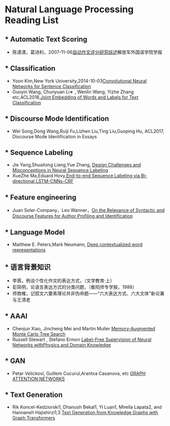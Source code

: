 Natural Language Processing Reading List
===========================
## * Automatic Text Scoring
* 陈潇潇，葛诗利，2007-11-06[自动作文评分研究综述](http://kreader.cnki.net/Kreader/CatalogViewPage.aspx?dbCode=CJFQ&filename=JFJW200805015&tablename=CJFD2008&compose=&first=1&uid=WEEvREcwSlJHSldRa1FhdXNXaEd1ZHpwQnAxNUw2YWVrOWFHeE5xbXhtVT0=$9A4hF_YAuvQ5obgVAqNKPCYcEjKensW4IQMovwHtwkF4VYPoHbKxJw!!)解放军外国语学院学报
## * Classification
* Yoon Kim,New York University,2014-10-03[Convolutional Neural Networks for Sentence Classification](https://arxiv.org/abs/1408.5882)
* Guoyin Wang, Chunyuan Li∗ , Wenlin Wang, Yizhe Zhang etc,ACL2018,[Joint Embedding of Words and Labels for Text Classification](https://arxiv.org/pdf/1805.04174.pdf)
## * Discourse Mode Identification
* Wei Song,Dong Wang,Ruiji Fu,Lizhen Liu,Ting Liu,Guoping Hu, ACL2017, Discourse Mode Identification in Essays
## * Sequence Labeling
* Jie Yang,Shuailong Liang,Yue Zhang, [Design Challenges and Misconceptions in Neural Sequence Labeling](https://amds123.github.io/2018/06/12/Design-Challenges-and-Misconceptions-in-Neural-Sequence-Labeling/)
* XueZhe Ma,Eduard Hovy,[End-to-end Sequence Labeling via Bi-directional LSTM-CNNs-CRF](https://arxiv.org/pdf/1603.01354.pdf)
## * Feature engineering
* Juan Soler-Company，Leo Wanner，[On the Relevance of Syntactic and Discourse Features for Author Profiling and Identification](https://www.researchgate.net/publication/315894402_On_the_Relevance_of_Syntactic_and_Discourse_Features_for_Author_Profiling_and_Identification)
## * Language Model
* Matthew E. Peters,Mark Neumann, [Deep contextualized word representations](https://arxiv.org/abs/1802.05365?context=cs)
## * 语言背景知识
* 李茜，例谈个性化作文的表达方式，（文学教育·上）
* 彭简明，论语言表达方式的分类问题，（衡阳师专学报，1988）
* 师商榷，记叙文六要素理论并非伪命题——“六大表达方式、六大文体”新论兼与王清老
## * AAAI
* Chenjun Xiao, Jincheng Mei and Martin Muller [Memory-Augmented Monte Carlo Tree Search](https://webdocs.cs.ualberta.ca/~mmueller/ps/2018/Chenjun-Xiao-M-MCTS-aaai18-final.pdf)
* Russell Stewart , Stefano Ermon [Label-Free Supervision of Neural Networks withPhysics and Domain Knowledge](https://arxiv.org/abs/1609.05566)
## * GAN
* Petar Velickovi, Guillem Cucurul,Arantxa Casanova, etc [GRAPH ATTENTION NETWORKS](https://arxiv.org/abs/1710.10903)
## * Text Generation
*  Rik Koncel-Kedziorski1, Dhanush Bekal1, Yi Luan1, Mirella Lapata2, and Hannaneh Hajishirzi1,3 [Text Generation from Knowledge Graphs with Graph Transformers](https://arxiv.org/abs/1904.02342v1)
